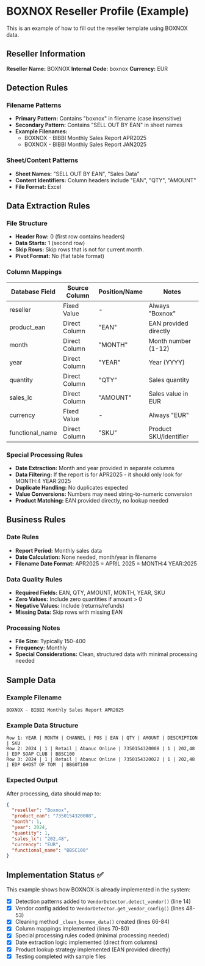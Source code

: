 # BOXNOX Reseller Profile (Example)

This is an example of how to fill out the reseller template using BOXNOX data.

## Reseller Information

**Reseller Name:** BOXNOX
**Internal Code:** boxnox
**Currency:** EUR

## Detection Rules

### Filename Patterns
- **Primary Pattern:** Contains "boxnox" in filename (case insensitive)
- **Secondary Pattern:** Contains "SELL OUT BY EAN" in sheet names
- **Example Filenames:** 
  - BOXNOX - BIBBI Monthly Sales Report APR2025
  - BOXNOX - BIBBI Monthly Sales Report JAN2025

### Sheet/Content Patterns
- **Sheet Names:** "SELL OUT BY EAN", "Sales Data"
- **Content Identifiers:** Column headers include "EAN", "QTY", "AMOUNT"
- **File Format:** Excel

## Data Extraction Rules

### File Structure
- **Header Row:** 0 (first row contains headers)
- **Data Starts:** 1 (second row)
- **Skip Rows:** Skip rows that is not for current month.
- **Pivot Format:** No (flat table format)

### Column Mappings

| Database Field | Source Column | Position/Name | Notes |
|---------------|---------------|---------------|-------|
| reseller | Fixed Value | - | Always "Boxnox" |
| product_ean | Direct Column | "EAN" | EAN provided directly |
| month | Direct Column | "MONTH" | Month number (1-12) |
| year | Direct Column | "YEAR" | Year (YYYY) |
| quantity | Direct Column | "QTY" | Sales quantity |
| sales_lc | Direct Column | "AMOUNT" | Sales value in EUR |
| currency | Fixed Value | - | Always "EUR" |
| functional_name | Direct Column | "SKU" | Product SKU/identifier |

### Special Processing Rules
- **Date Extraction:** Month and year provided in separate columns
- **Data Filtering:** If the report is for APR2025 - it should only look for MONTH:4 YEAR:2025
- **Duplicate Handling:** No duplicates expected
- **Value Conversions:** Numbers may need string-to-numeric conversion
- **Product Matching:** EAN provided directly, no lookup needed

## Business Rules

### Date Rules
- **Report Period:** Monthly sales data
- **Date Calculation:** None needed, month/year in filename
- **Filename Date Format:** APR2025 = APRIL 2025 = MONTH:4 YEAR:2025

### Data Quality Rules
- **Required Fields:** EAN, QTY, AMOUNT, MONTH, YEAR, SKU
- **Zero Values:** Include zero quantities if amount > 0
- **Negative Values:** Include (returns/refunds)
- **Missing Data:** Skip rows with missing EAN

### Processing Notes
- **File Size:** Typically 150-400
- **Frequency:** Monthly
- **Special Considerations:** Clean, structured data with minimal processing needed

## Sample Data

### Example Filename
```
BOXNOX - BIBBI Monthly Sales Report APR2025
```

### Example Data Structure
```
Row 1: YEAR | MONTH | CHANNEL | POS | EAN | QTY | AMOUNT | DESCRIPTION | SKU
Row 2: 2024 | 1 | Retail | Abanuc Online | 7350154320008 | 1 | 202,48 | EDP SOAP CLUB | BBSC100
Row 3: 2024 | 1 | Retail | Abanuc Online | 7350154320022 | 1 | 202,48 | EDP GHOST OF TOM  | BBGOT100
```

### Expected Output
After processing, data should map to:
```json
{
  "reseller": "Boxnox",
  "product_ean": "7350154320008",
  "month": 1,
  "year": 2024,
  "quantity": 1,
  "sales_lc": "202,48",
  "currency": "EUR",
  "functional_name": "BBSC100"
}
```

## Implementation Status ✅

This example shows how BOXNOX is already implemented in the system:

- [x] Detection patterns added to `VendorDetector.detect_vendor()` (line 14)
- [x] Vendor config added to `VendorDetector.get_vendor_config()` (lines 48-53)
- [x] Cleaning method `_clean_boxnox_data()` created (lines 66-84)
- [x] Column mappings implemented (lines 70-80)
- [x] Special processing rules coded (minimal processing needed)
- [x] Date extraction logic implemented (direct from columns)
- [x] Product lookup strategy implemented (EAN provided directly)
- [x] Testing completed with sample files